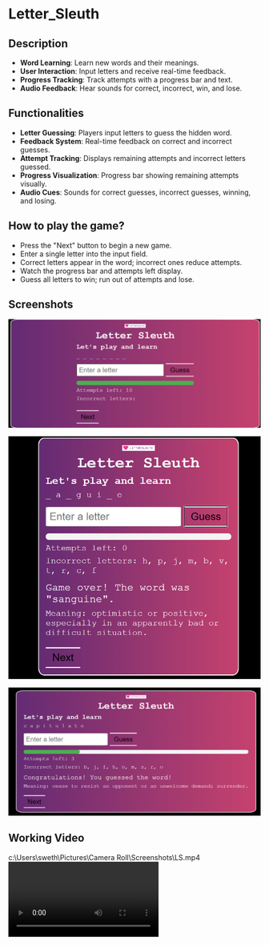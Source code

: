 # **Letter_Sleuth**
## Description

* **Word Learning**: Learn new words and their meanings.
* **User Interaction**: Input letters and receive real-time feedback.
* **Progress Tracking**: Track attempts with a progress bar and text.
* **Audio Feedback**: Hear sounds for correct, incorrect, win, and lose.

## Functionalities

* **Letter Guessing**: Players input letters to guess the hidden word.
* **Feedback System**: Real-time feedback on correct and incorrect guesses.
* **Attempt Tracking**: Displays remaining attempts and incorrect letters guessed.
* **Progress Visualization**: Progress bar showing remaining attempts visually.
* **Audio Cues**: Sounds for correct guesses, incorrect guesses, winning, and losing.

## How to play the game?

* Press the "Next" button to begin a new game.
* Enter a single letter into the input field.
* Correct letters appear in the word; incorrect ones reduce attempts.
* Watch the progress bar and attempts left display.
* Guess all letters to win; run out of attempts and lose.

## Screenshots

![Main view](../../assets/images/Letter_Sleuth.png)


![incorrect guess](<Screenshot 2024-05-21 231011.png>)

![correct guess](<Screenshot 2024-05-21 231539.png>)


## Working Video

c:\Users\sweth\Pictures\Camera Roll\Screenshots\LS.mp4<video controls src="LS.mp4" title="Title"></video>